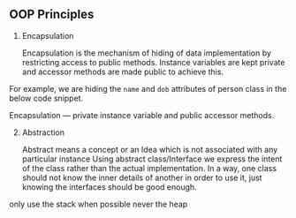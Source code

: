 
## OOP Principles

1) Encapsulation 

	Encapsulation is the mechanism of hiding of data implementation by restricting access to public methods. Instance variables are kept private and accessor methods are made public to achieve this.

For example, we are hiding the `name` and `dob` attributes of person class in the below code snippet.

Encapsulation — private instance variable and public accessor methods.

2)  Abstraction
	
	Abstract means a concept or an Idea which is not associated with any particular instance Using abstract class/Interface we express the intent of the class rather than the actual implementation. In a way, one class should not know the inner details of another in order to use it, just knowing the interfaces should be good enough.

only use the stack when possible never the heap